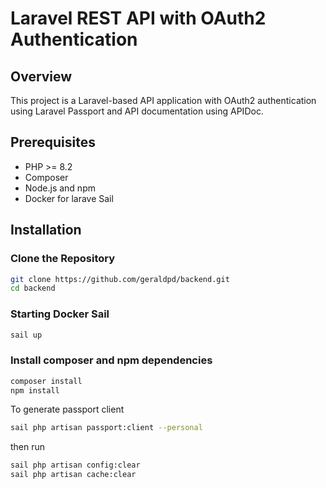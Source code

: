 # Laravel REST API with OAuth2 Authentication

## Overview

This project is a Laravel-based API application with OAuth2 authentication using Laravel Passport and API documentation using APIDoc.

## Prerequisites

-   PHP >= 8.2
-   Composer
-   Node.js and npm
-   Docker for larave Sail

## Installation

### Clone the Repository

````bash
git clone https://github.com/geraldpd/backend.git
cd backend
````

### Starting Docker Sail
````bash
sail up
````

### Install composer and npm dependencies

```bash
composer install
npm install
````

To generate passport client

```bash
sail php artisan passport:client --personal
````

then run

```bash
sail php artisan config:clear
sail php artisan cache:clear
````



